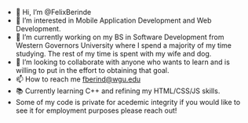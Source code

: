 - 👋 Hi, I’m @FelixBerinde
- 👀 I’m interested in Mobile Application Development and Web Development.
- 🌱 I’m currently working on my BS in Software Development from Western Governors University where I spend a majority of my time studying. The rest of my time is spent with my wife and dog.
- 💞️ I’m looking to collaborate with anyone who wants to learn and is willing to put in the effort to obtaining that goal.
- 📫 How to reach me fberind@wgu.edu
- 📚 Currently learning C++ and refining my HTML/CSS/JS skills.
- Some of my code is private for acedemic integrity if you would like to see it for employment purposes please reach out!
<!---
FelixBerinde/FelixBerinde is a ✨ special ✨ repository because its `README.md` (this file) appears on your GitHub profile.
You can click the Preview link to take a look at your changes.
--->
